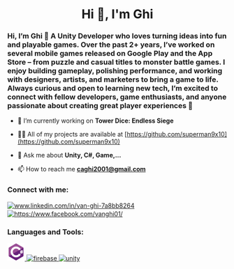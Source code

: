 <h1 align="center">Hi 👋, I'm Ghi</h1>
<h3 align="left">Hi, I’m Ghi 👋 A Unity Developer who loves turning ideas into fun and playable games. Over the past 2+ years, I’ve worked on several mobile games released on Google Play and the App Store – from puzzle and casual titles to monster battle games. I enjoy building gameplay, polishing performance, and working with designers, artists, and marketers to bring a game to life. Always curious and open to learning new tech, I’m excited to connect with fellow developers, game enthusiasts, and anyone passionate about creating great player experiences 🚀</h3>

- 🔭 I’m currently working on **Tower Dice: Endless Siege**

- 👨‍💻 All of my projects are available at [https://github.com/superman9x10](https://github.com/superman9x10)

- 💬 Ask me about **Unity, C#, Game,...**

- 📫 How to reach me **caghi2001@gmail.com**

<h3 align="left">Connect with me:</h3>
<p align="left">
<a href="https://www.linkedin.com/in/van-ghi-7a8bb8264/" target="blank"><img align="center" src="https://raw.githubusercontent.com/rahuldkjain/github-profile-readme-generator/master/src/images/icons/Social/linked-in-alt.svg" alt="www.linkedin.com/in/van-ghi-7a8bb8264" height="30" width="40" /></a>
<a href="https://www.facebook.com/vanghi01/" target="blank"><img align="center" src="https://raw.githubusercontent.com/rahuldkjain/github-profile-readme-generator/master/src/images/icons/Social/facebook.svg" alt="https://www.facebook.com/vanghi01/" height="30" width="40" /></a>
</p>

<h3 align="left">Languages and Tools:</h3>
<p align="left"> <a href="https://www.w3schools.com/cs/" target="_blank" rel="noreferrer"> <img src="https://raw.githubusercontent.com/devicons/devicon/master/icons/csharp/csharp-original.svg" alt="csharp" width="40" height="40"/> </a> <a href="https://firebase.google.com/" target="_blank" rel="noreferrer"> <img src="https://www.vectorlogo.zone/logos/firebase/firebase-icon.svg" alt="firebase" width="40" height="40"/> </a> <a href="https://unity.com/" target="_blank" rel="noreferrer"> <img src="https://www.vectorlogo.zone/logos/unity3d/unity3d-icon.svg" alt="unity" width="40" height="40"/> </a> </p>

